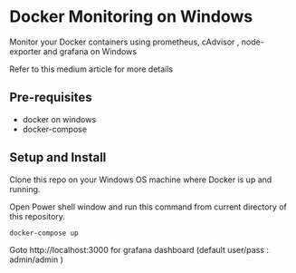 # Docker Monitoring on Windows
Monitor your Docker containers using prometheus, cAdvisor , node-exporter and grafana on Windows

Refer to this medium article for more details

## Pre-requisites

* docker on windows
* docker-compose

## Setup and Install

Clone this repo on your Windows OS machine where Docker is up and running.

Open Power shell window and run this command from current directory of this repository.

```docker-compose up```

Goto http://localhost:3000 for grafana dashboard (default user/pass : admin/admin )



